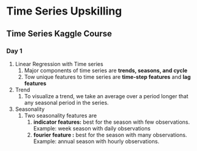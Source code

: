 # Time Series Upskilling

## **Time Series Kaggle Course**

### Day 1

1. Linear Regression with Time series
    1. Major components of time series are **trends, seasons, and cycle**
    2. Tow unique features to time series are **time-step features** and **lag features**
2. Trend
    1. To visualize a trend, we take an average over a period longer that any seasonal period in the series.
3. Seasonality
    1. Two seasonality features are 
        1. **indicator features:** best for the season with few observations. Example: week season with daily observations
        2.  **fourier feature :**  best for the season with many observations. Example: annual season with hourly observations.